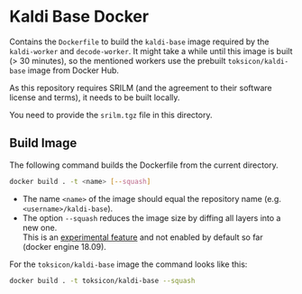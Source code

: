 # Kaldi Base Docker

Contains the `Dockerfile` to build the `kaldi-base` image required by the `kaldi-worker` and `decode-worker`. It might take a while until this image is built (> 30 minutes), so the mentioned workers use the prebuilt `toksicon/kaldi-base` image from Docker Hub.

As this repository requires SRILM (and the agreement to their software license and terms), it needs to be built locally.

You need to provide the `srilm.tgz` file in this directory.


## Build Image

The following command builds the Dockerfile from the current directory.
```bash
docker build . -t <name> [--squash]
```
 - The name `<name>` of the image should equal the repository name (e.g. `<username>/kaldi-base`).
 - The option `--squash` reduces the image size by diffing all layers into a new one.  
 This is an [experimental feature](https://github.com/docker/docker-ce/blob/master/components/cli/experimental/README.md) and not enabled by default so far (docker engine 18.09).

For the `toksicon/kaldi-base` image the command looks like this:
```bash
docker build . -t toksicon/kaldi-base --squash
```
